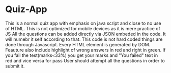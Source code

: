 # Quiz-App

This is a normal quiz app with emphasis on java script and close to no use of HTML.
This is not optimized for mobile devices as it is mere practice of JS
All the questions can be added directly via JSON embeded in the code. It will numebr it self according to that. This code is not hard coded things are done through Javascript. 
Every HTML element is generated by DOM. 
Feauture also include highlight of wrong answers in red and right in green. If you fail the test(marks<33%) you get your marks and "You failed" text in red and vice versa for pass
User should attempt all the questions in order to submit it.
